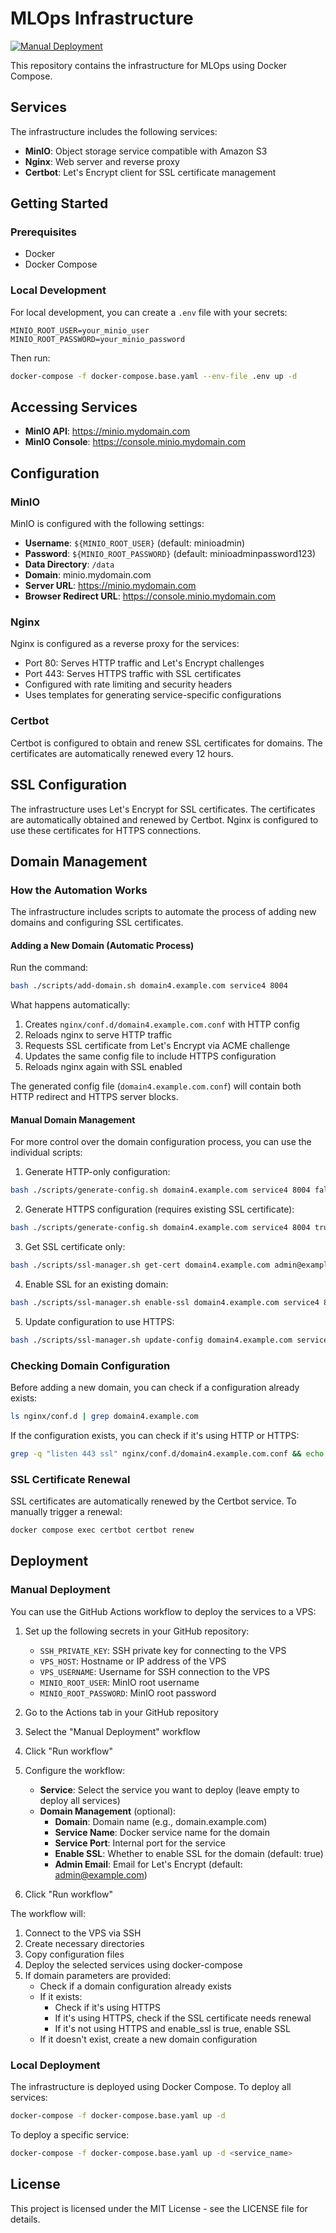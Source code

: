 # MLOps Infrastructure

[![Manual Deployment](https://github.com/team-xx-capstone-deploycamp/mlops-infra/actions/workflows/manual-deployment.yml/badge.svg)](https://github.com/team-xx-capstone-deploycamp/mlops-infra/actions/workflows/manual-deployment.yml)

This repository contains the infrastructure for MLOps using Docker Compose.

## Services

The infrastructure includes the following services:

- **MinIO**: Object storage service compatible with Amazon S3
- **Nginx**: Web server and reverse proxy
- **Certbot**: Let's Encrypt client for SSL certificate management

## Getting Started

### Prerequisites

- Docker
- Docker Compose

### Local Development

For local development, you can create a `.env` file with your secrets:

```
MINIO_ROOT_USER=your_minio_user
MINIO_ROOT_PASSWORD=your_minio_password
```

Then run:

```bash
docker-compose -f docker-compose.base.yaml --env-file .env up -d
```

## Accessing Services

- **MinIO API**: https://minio.mydomain.com
- **MinIO Console**: https://console.minio.mydomain.com

## Configuration

### MinIO

MinIO is configured with the following settings:

- **Username**: `${MINIO_ROOT_USER}` (default: minioadmin)
- **Password**: `${MINIO_ROOT_PASSWORD}` (default: minioadminpassword123)
- **Data Directory**: `/data`
- **Domain**: minio.mydomain.com
- **Server URL**: https://minio.mydomain.com
- **Browser Redirect URL**: https://console.minio.mydomain.com

### Nginx

Nginx is configured as a reverse proxy for the services:

- Port 80: Serves HTTP traffic and Let's Encrypt challenges
- Port 443: Serves HTTPS traffic with SSL certificates
- Configured with rate limiting and security headers
- Uses templates for generating service-specific configurations

### Certbot

Certbot is configured to obtain and renew SSL certificates for domains. The certificates are automatically renewed every 12 hours.

## SSL Configuration

The infrastructure uses Let's Encrypt for SSL certificates. The certificates are automatically obtained and renewed by Certbot. Nginx is configured to use these certificates for HTTPS connections.

## Domain Management

### How the Automation Works

The infrastructure includes scripts to automate the process of adding new domains and configuring SSL certificates.

#### Adding a New Domain (Automatic Process)

Run the command:
```bash
bash ./scripts/add-domain.sh domain4.example.com service4 8004
```

What happens automatically:
1. Creates `nginx/conf.d/domain4.example.com.conf` with HTTP config
2. Reloads nginx to serve HTTP traffic
3. Requests SSL certificate from Let's Encrypt via ACME challenge
4. Updates the same config file to include HTTPS configuration
5. Reloads nginx again with SSL enabled

The generated config file (`domain4.example.com.conf`) will contain both HTTP redirect and HTTPS server blocks.

#### Manual Domain Management

For more control over the domain configuration process, you can use the individual scripts:

1. Generate HTTP-only configuration:
```bash
bash ./scripts/generate-config.sh domain4.example.com service4 8004 false
```

2. Generate HTTPS configuration (requires existing SSL certificate):
```bash
bash ./scripts/generate-config.sh domain4.example.com service4 8004 true
```

3. Get SSL certificate only:
```bash
bash ./scripts/ssl-manager.sh get-cert domain4.example.com admin@example.com
```

4. Enable SSL for an existing domain:
```bash
bash ./scripts/ssl-manager.sh enable-ssl domain4.example.com service4 8004 admin@example.com
```

5. Update configuration to use HTTPS:
```bash
bash ./scripts/ssl-manager.sh update-config domain4.example.com service4 8004
```

### Checking Domain Configuration

Before adding a new domain, you can check if a configuration already exists:

```bash
ls nginx/conf.d | grep domain4.example.com
```

If the configuration exists, you can check if it's using HTTP or HTTPS:

```bash
grep -q "listen 443 ssl" nginx/conf.d/domain4.example.com.conf && echo "HTTPS enabled" || echo "HTTP only"
```

### SSL Certificate Renewal

SSL certificates are automatically renewed by the Certbot service. To manually trigger a renewal:

```bash
docker compose exec certbot certbot renew
```

## Deployment

### Manual Deployment

You can use the GitHub Actions workflow to deploy the services to a VPS:

1. Set up the following secrets in your GitHub repository:
   - `SSH_PRIVATE_KEY`: SSH private key for connecting to the VPS
   - `VPS_HOST`: Hostname or IP address of the VPS
   - `VPS_USERNAME`: Username for SSH connection to the VPS
   - `MINIO_ROOT_USER`: MinIO root username
   - `MINIO_ROOT_PASSWORD`: MinIO root password

2. Go to the Actions tab in your GitHub repository
3. Select the "Manual Deployment" workflow
4. Click "Run workflow"
5. Configure the workflow:
   - **Service**: Select the service you want to deploy (leave empty to deploy all services)
   - **Domain Management** (optional):
     - **Domain**: Domain name (e.g., domain.example.com)
     - **Service Name**: Docker service name for the domain
     - **Service Port**: Internal port for the service
     - **Enable SSL**: Whether to enable SSL for the domain (default: true)
     - **Admin Email**: Email for Let's Encrypt (default: admin@example.com)
6. Click "Run workflow"

The workflow will:
1. Connect to the VPS via SSH
2. Create necessary directories
3. Copy configuration files
4. Deploy the selected services using docker-compose
5. If domain parameters are provided:
   - Check if a domain configuration already exists
   - If it exists:
     - Check if it's using HTTPS
     - If it's using HTTPS, check if the SSL certificate needs renewal
     - If it's not using HTTPS and enable_ssl is true, enable SSL
   - If it doesn't exist, create a new domain configuration

### Local Deployment

The infrastructure is deployed using Docker Compose. To deploy all services:

```bash
docker-compose -f docker-compose.base.yaml up -d
```

To deploy a specific service:

```bash
docker-compose -f docker-compose.base.yaml up -d <service_name>
```

## License

This project is licensed under the MIT License - see the LICENSE file for details.
